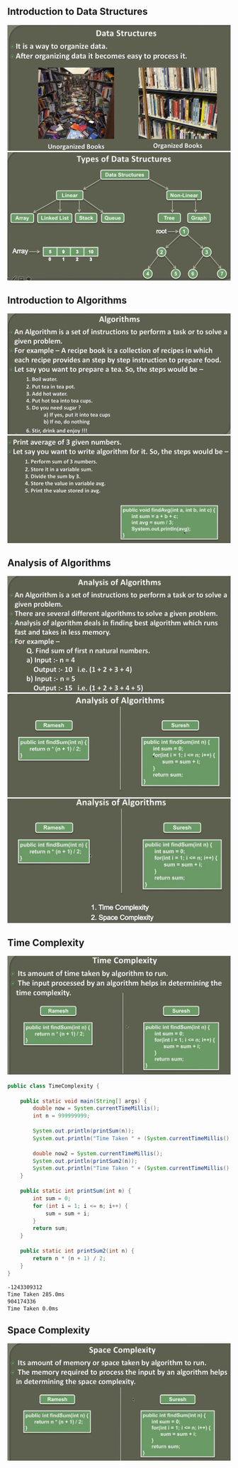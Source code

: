 ## Introduction to Data Structures
![img.png](img.png)
![img_1.png](img_1.png)

## Introduction to Algorithms
![img_2.png](img_2.png)
![img_3.png](img_3.png)

## Analysis of Algorithms
![img_4.png](img_4.png)
![img_5.png](img_5.png)
![img_6.png](img_6.png)

## Time Complexity
![img_7.png](img_7.png)

```java
public class TimeComplexity {

    public static void main(String[] args) {
        double now = System.currentTimeMillis();
        int n = 999999999;

        System.out.println(printSum(n));
        System.out.println("Time Taken " + (System.currentTimeMillis() - now) + "ms");

        double now2 = System.currentTimeMillis();
        System.out.println(printSum2(n));
        System.out.println("Time Taken " + (System.currentTimeMillis() - now2) + "ms");
    }

    public static int printSum(int n) {
        int sum = 0;
        for (int i = 1; i <= n; i++) {
            sum = sum + i;
        }
        return sum;
    }

    public static int printSum2(int n) {
        return n * (n + 1) / 2;
    }
}

```
```shell
-1243309312
Time Taken 285.0ms
904174336
Time Taken 0.0ms
```

## Space Complexity

![img_8.png](img_8.png)